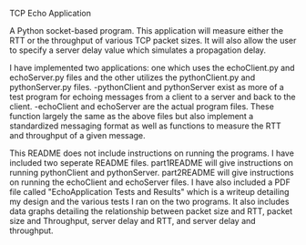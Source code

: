 TCP Echo Application

A Python socket-based program. This application will measure either the RTT or
the throughput of various TCP packet sizes. It will also allow the user to specify
a server delay value which simulates a propagation delay. 

I have implemented two applications: one which uses the echoClient.py and echoServer.py files
and the other utilizes the pythonClient.py and pythonServer.py files.
-pythonClient and pythonServer exist as more of a test program for echoing messages
from a client to a server and back to the client.
-echoClient and echoServer are the actual program files. These function largely the same as the
above files but also implement a standardized messaging format as well as functions to measure
the RTT and throughput of a given message.

This README does not include instructions on running the programs. I have included two seperate
README files. part1README will give instructions on running pythonClient and pythonServer. 
part2README will give instructions on running the echoClient and echoServer files. I have also
included a PDF file called "EchoApplication Tests and Results" which is a writeup detailing my 
design and the various tests I ran on the two programs. It also includes data graphs detailing
the relationship between packet size and RTT, packet size and Throughput, server delay and RTT,
and server delay and throughput.
